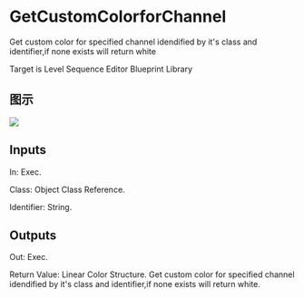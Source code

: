 # GetCustomColorforChannel

Get custom color for specified channel idendified by it's class and identifier,if none exists will return white

Target is Level Sequence Editor Blueprint Library

## 图示

![]($-20221218-19411855.png)

## Inputs

In: Exec.

Class: Object Class Reference.

Identifier: String.  

## Outputs

Out: Exec.

Return Value: Linear Color Structure. Get custom color for specified channel idendified by it's class and identifier,if none exists will return white.


